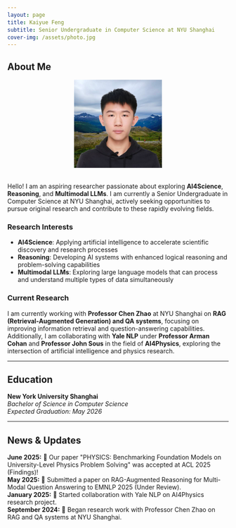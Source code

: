 ```yaml
---
layout: page
title: Kaiyue Feng
subtitle: Senior Undergraduate in Computer Science at NYU Shanghai
cover-img: /assets/photo.jpg
---
```


## About Me

<div style="text-align: center; margin-bottom: 30px;">
  <img src="/assets/photo.jpg" alt="Kaiyue Feng" class="avatar-img" style="width: 200px; height: 200px; object-fit: cover;">
</div>

Hello! I am an aspiring researcher passionate about exploring **AI4Science**, **Reasoning**, and **Multimodal LLMs**. I am currently a Senior Undergraduate in Computer Science at NYU Shanghai, actively seeking opportunities to pursue original research and contribute to these rapidly evolving fields.

<div class="research-interests">
<h3>Research Interests</h3>
<ul>
<li><strong>AI4Science</strong>: Applying artificial intelligence to accelerate scientific discovery and research processes</li>
<li><strong>Reasoning</strong>: Developing AI systems with enhanced logical reasoning and problem-solving capabilities</li>
<li><strong>Multimodal LLMs</strong>: Exploring large language models that can process and understand multiple types of data simultaneously</li>
</ul>
</div>

### Current Research

I am currently working with **Professor Chen Zhao** at NYU Shanghai on **RAG (Retrieval-Augmented Generation) and QA systems**, focusing on improving information retrieval and question-answering capabilities. Additionally, I am collaborating with **Yale NLP** under **Professor Arman Cohan** and **Professor John Sous** in the field of **AI4Physics**, exploring the intersection of artificial intelligence and physics research.

---

## Education

**New York University Shanghai**  
*Bachelor of Science in Computer Science*  
*Expected Graduation: May 2026*  

---

## News & Updates

<div class="news-item">
<strong>June 2025:</strong> 🎉 Our paper "PHYSICS: Benchmarking Foundation Models on University-Level Physics Problem Solving" was accepted at ACL 2025 (Findings)!
</div>

<div class="news-item">
<strong>May 2025:</strong> 📝 Submitted a paper on RAG-Augmented Reasoning for Multi-Modal Question Answering to EMNLP 2025 (Under Review).
</div>

<div class="news-item">
<strong>January 2025:</strong> 🤝 Started collaboration with Yale NLP on AI4Physics research project.
</div>

<div class="news-item">
<strong>September 2024:</strong> 🔬 Began research work with Professor Chen Zhao on RAG and QA systems at NYU Shanghai.
</div>